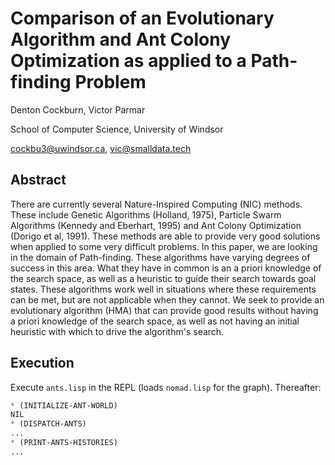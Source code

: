 # Comparison of an Evolutionary Algorithm and Ant Colony Optimization as applied to a Path-finding Problem

Denton Cockburn, Victor Parmar

School of Computer Science, University of Windsor

cockbu3@uwindsor.ca, [vic@smalldata.tech](vic@smalldata.tech)

## Abstract

There are currently several Nature-Inspired Computing (NIC) methods. These include Genetic Algorithms (Holland, 1975), Particle Swarm Algorithms (Kennedy and Eberhart, 1995) and Ant Colony Optimization (Dorigo et al, 1991). These methods are able to provide very good solutions when applied to some very difficult problems. In this paper, we are looking in the domain of Path-finding. These algorithms have varying degrees of success in this area. What they have in common is an a priori knowledge of the search space, as well as a heuristic to guide their search towards goal states. These algorithms work well in situations where these requirements can be met, but are not applicable when they cannot. We seek to provide an evolutionary algorithm (HMA) that can provide good results without having a priori knowledge of the search space, as well as not having an initial heuristic with which to drive the algorithm's search.

## Execution

Execute `ants.lisp` in the REPL (loads `nomad.lisp` for the graph). Thereafter:

```lisp
* (INITIALIZE-ANT-WORLD)
NIL
* (DISPATCH-ANTS)
...
* (PRINT-ANTS-HISTORIES)
...
```
